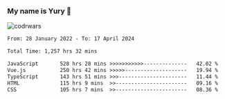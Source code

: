 ### My name is Yury 👋 
![codrwars](https://www.codewars.com/users/litury/badges/micro) 


<!--START_SECTION:waka-->

```txt
From: 28 January 2022 - To: 17 April 2024

Total Time: 1,257 hrs 32 mins

JavaScript       528 hrs 28 mins >>>>>>>>>>>--------------   42.02 %
Vue.js           250 hrs 42 mins >>>>>--------------------   19.94 %
TypeScript       143 hrs 51 mins >>>----------------------   11.44 %
HTML             115 hrs 9 mins  >>-----------------------   09.16 %
CSS              105 hrs 7 mins  >>-----------------------   08.36 %
```

<!--END_SECTION:waka-->

